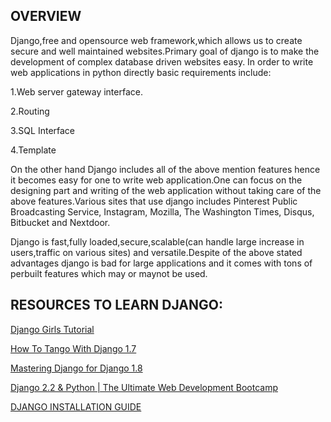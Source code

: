 ## OVERVIEW

Django,free and opensource web framework,which allows us to create secure and well maintained websites.Primary goal of django is to make the development of complex database driven websites easy.
In order to write web applications in python directly basic requirements include:

1.Web server gateway interface.

2.Routing

3.SQL Interface

4.Template

On the other hand Django includes all of the above mention features hence it becomes easy for one to write web application.One can focus on the designing part and writing of the web application without taking care of the above features.Various sites that use django includes Pinterest Public Broadcasting Service, Instagram, Mozilla, The Washington Times, Disqus, Bitbucket and Nextdoor.


Django is fast,fully loaded,secure,scalable(can handle large increase in users,traffic on various sites) and versatile.Despite of the above stated advantages django is bad for large applications and it comes with tons of perbuilt features which may or maynot be used.



## RESOURCES TO LEARN DJANGO:

[Django Girls Tutorial](https://tutorial.djangogirls.org/en/index.html)

[How To Tango With Django 1.7](http://www.tangowithdjango.com/book17/)

[Mastering Django for Django 1.8](https://mastering-django.thinkific.com/)

[Django 2.2 & Python | The Ultimate Web Development Bootcamp](https://www.udemy.com/course/the-ultimate-beginners-guide-to-django-django-2-python-web-dev-website/?LSNPUBID=Fh5UMknfYAU&ranEAID=Fh5UMknfYAU&ranMID=39197&ranSiteID=Fh5UMknfYAU-.svt8diDe4W5pBa8cwC.5g) 

[DJANGO INSTALLATION GUIDE](https://docs.djangoproject.com/en/2.0/intro/install/)

